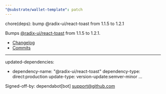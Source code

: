 ```yaml
---
"@substrate/wallet-template": patch
---
```


chore(deps): bump @radix-ui/react-toast from 1.1.5 to 1.2.1

Bumps [@radix-ui/react-toast](https://github.com/radix-ui/primitives) from 1.1.5 to 1.2.1.
- [Changelog](https://github.com/radix-ui/primitives/blob/main/release-process.md)
- [Commits](https://github.com/radix-ui/primitives/commits)

---
updated-dependencies:
- dependency-name: "@radix-ui/react-toast"
  dependency-type: direct:production
  update-type: version-update:semver-minor
...

Signed-off-by: dependabot[bot] <support@github.com>
